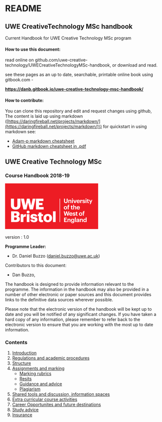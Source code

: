 # README

## UWE CreativeTechnology MSc handbook

Current Handbook for UWE Creative Technology MSc program

#### How to use this document:

read online on github.com/uwe-creative-technology/UWECreativeTechnologyMSc-handbook, or download and read.

see these pages as an up to date, searchable, printable online book using gitbook.com - 

**https://danb.gitbook.io/uwe-creative-technology-msc-handbook/**

#### How to contribute:

You can clone this repository and edit and request changes using github, The content is laid up using markdown \([https://daringfireball.net/projects/markdown/](https://daringfireball.net/projects/markdown/)\) for quickstart in using markdown see:

* [Adam-p markdown cheatsheet](https://github.com/adam-p/markdown-here/wiki/Markdown-Cheatsheet)
* [GitHub markdown cheatsheet in .pdf](https://guides.github.com/pdfs/markdown-cheatsheet-online.pdf)

## UWE Creative Technology MSc

### Course Handbook 2018-19

![UWE Bristol Logo](.gitbook/assets/uwe_bristol_logo.svg)

version : 1.0

**Programme Leader:**

* Dr. Daniel Buzzo \(daniel.buzzo@uwe.ac.uk\)

Contributors to this document:

* Dan Buzzo,

The handbook is designed to provide information relevant to the programme. The information in the handbook may also be provided in a number of other electronic or paper sources and this document provides links to the definitive data sources wherever possible.

Please note that the electronic version of the handbook will be kept up to date and you will be notified of any significant changes. If you have taken a hard copy of any information, please remember to refer back to the electronic version to ensure that you are working with the most up to date information.

### Contents

1. [Introduction](introduction.md)
2. [Regulations and academic procedures](regulations.md)
3. [Structure](structure.md)
4. [Assignments and marking](assignments.md)
   * [Marking rubrics](assignments.md#marking-rubrics)
   * [Resits](assignments.md#resits)
   * [Guidance and advice](assignments.md#guidance-and-advice)
   * [Plagiarism](assignments.md#plagiarism)
5. [Shared tools and discussion, information spaces](shared-resources.md)
6. [Extra curricular course activities](extra-curricular.md)
7. [Career Opportunites and future destinations](careers.md)
8. [Study advice](study-advice.md)
9. [Insurance](insurance.md)

